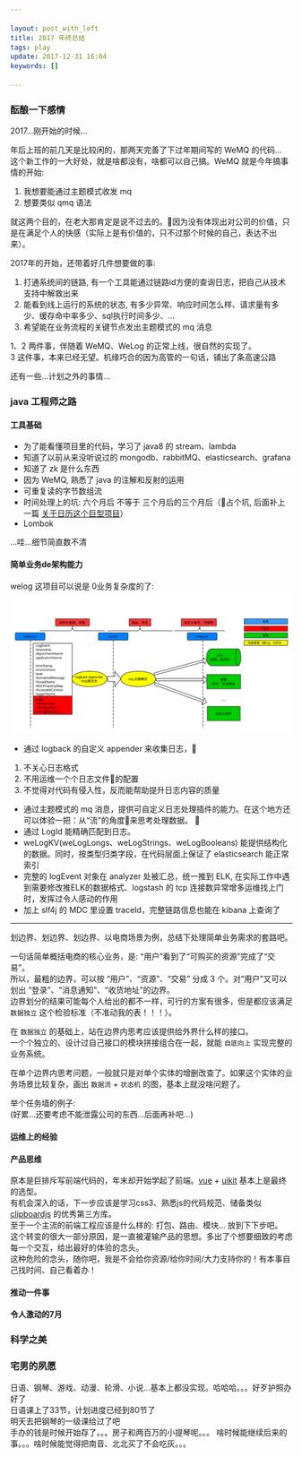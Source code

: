 ```yaml
---

layout: post_with_left
title: 2017 年终总结
tags: play
update: 2017-12-31 16:04
keywords: []

---
```



### 酝酿一下感情
2017...刚开始的时候...    
    
年后上班的前几天是比较闲的，那两天完善了下过年期间写的 WeMQ 的代码...    
这个新工作的一大好处，就是啥都没有，啥都可以自己搞。WeMQ 就是今年搞事情的开始:    
1. 我想要能通过主题模式收发 mq
2. 想要类似 qmq 语法

就这两个目的，在老大那肯定是说不过去的。因为没有体现出对公司的价值，只是在满足个人的快感（实际上是有价值的，只不过那个时候的自己，表达不出来）。    

2017年的开始，还带着好几件想要做的事:
1. 打通系统间的链路, 有一个工具能通过链路id方便的查询日志，把自己从技术支持中解救出来
2. 能看到线上运行的系统的状态, 有多少异常、响应时间怎么样、请求量有多少、缓存命中率多少、sql执行时间多少、...
3. 希望能在业务流程的关键节点发出主题模式的 mq 消息

1、2 两件事，伴随着 WeMQ、WeLog 的正常上线，很自然的实现了。    
3 这件事，本来已经无望。机缘巧合的因为高管的一句话，铺出了条高速公路    

还有一些...计划之外的事情...

### java 工程师之路

#### 工具基础
- 为了能看懂项目里的代码，学习了 java8 的 stream、lambda    
- 知道了以前从来没听说过的 mongodb、rabbitMQ、elasticsearch、grafana    
- 知道了 zk 是什么东西    
- 因为 WeMQ, 熟悉了 java 的注解和反射的运用    
- 可重复读的字节数组流    
- 时间处理上的坑: 六个月后 不等于 三个月后的三个月后（占个坑, 后面补上一篇 [关于日历这个巨型项目]()）    
- Lombok    

...哇...细节简直数不清


#### 简单业务de架构能力

welog 这项目可以说是 0业务复杂度的了:
![](/images/welog.svg)
- 通过 logback 的自定义 appender 来收集日志，    
1. 不关心日志格式    
2. 不用运维一个个日志文件的配置    
3. 不觉得对代码有侵入性，反而能帮助提升日志内容的质量    

- 通过主题模式的 mq 消息，提供可自定义日志处理插件的能力。在这个地方还可以体验一把：从“流”的角度来思考处理数据。    
- 通过 LogId 能精确匹配到日志。    
- weLogKV(weLogLongs、weLogStrings、weLogBooleans) 能提供结构化的数据。同时，按类型归类字段，在代码层面上保证了 elasticsearch 能正常索引    
- 完整的 logEvent 对象在 analyzer 处被汇总，统一推到 ELK, 在实际工作中遇到需要修改推ELK的数据格式、logstash 的 tcp 连接数异常增多运维找上门 时，发挥过令人感动的作用    
- 加上 slf4j 的 MDC 里设置 traceId，完整链路信息也能在 kibana 上查询了    

---

划边界、划边界、划边界、以电商场景为例，总结下处理简单业务需求的套路吧。    

一句话简单概括电商的核心业务，是: “用户”看到了“可购买的资源”完成了“交易”。    
所以，最粗的边界，可以按 “用户”、“资源”、“交易” 分成 3 个。对“用户”又可以划出 “登录”、“消息通知”、“收货地址”的边界。    
边界划分的结果可能每个人给出的都不一样，可行的方案有很多，但是都应该满足 `数据独立` 这个检验标准（不准动我的表！！！）。    

在 `数据独立` 的基础上，站在边界内思考应该提供给外界什么样的接口。    
一个个独立的、设计过自己接口的模块拼接组合在一起，就能 `自底向上` 实现完整的业务系统。    

在单个边界内思考问题，一般就只是对单个实体的增删改查了。如果这个实体的业务场景比较复杂，画出 `数据流` + `状态机` 的图，基本上就没啥问题了。

举个任务墙的例子:    
(好累...还要考虑不能泄露公司的东西...后面再补吧...)



#### 运维上的经验


#### 产品思维
原本是巨排斥写前端代码的，年末却开始学起了前端。[vue](https://cn.vuejs.org/v2/guide/index.html) + [uikit](https://getuikit.com/v2/) 基本上是最终的选型。    
有机会深入的话，下一步应该是学习css3、熟悉js的代码规范、储备类似 [clipboardjs](https://clipboardjs.com/) 的优秀第三方库。    
至于一个主流的前端工程应该是什么样的: 打包、路由、模块... 放到下下步吧。   
这个转变的很大一部分原因，是一直被灌输产品的思想。多出了个想要细致的考虑每一个交互，给出最好的体验的念头。    
这种危险的念头，随你吧，我是不会给你资源/给你时间/大力支持你的！有本事自己找时间、自己看着办！

#### 推动一件事


#### 令人激动的7月


### 科学之美


### 宅男的夙愿

日语、钢琴、游戏、动漫、轮滑、小说...基本上都没实现。哈哈哈。。。好歹护照办好了    
日语课上了33节，计划进度已经到80节了    
明天去把钢琴的一级课给过了吧    
手办的钱是时候开始存了。。。房子和两百万的小提琴呢。。。
啥时候能继续后来的事。。。啥时候能觉得把南音、北北买了不会吃灰。。。







